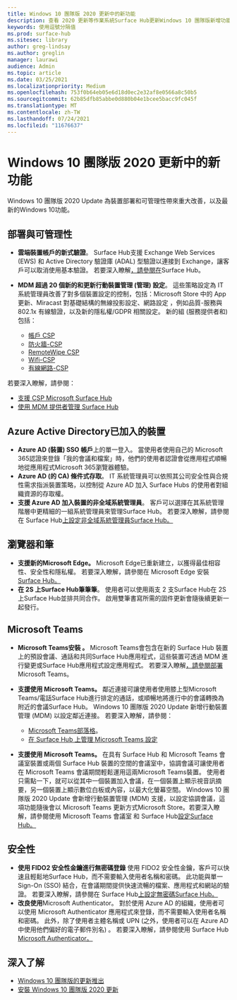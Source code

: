 ```yaml
---
title: Windows 10 團隊版 2020 更新中的新功能
description: 查看 2020 更新等作業系統Surface Hub更新Windows 10 團隊版新增功能。
keywords: 使用逗號分隔值
ms.prod: surface-hub
ms.sitesec: library
author: greg-lindsay
ms.author: greglin
manager: laurawi
audience: Admin
ms.topic: article
ms.date: 03/25/2021
ms.localizationpriority: Medium
ms.openlocfilehash: 753f0b64eb05e6d18d0ec2e32af8e0566a8c50b5
ms.sourcegitcommit: 62b85dfb85abbe0d880b04e1bcee5bacc9fc045f
ms.translationtype: MT
ms.contentlocale: zh-TW
ms.lasthandoff: 07/24/2021
ms.locfileid: "11676637"
---
```

# <a name="whats-new-in-windows-10-team-2020-update"></a>Windows 10 團隊版 2020 更新中的新功能

Windows 10 團隊版 2020 Update 為裝置部署和可管理性帶來重大改善，以及最新的Windows 10功能。

##  <a name="deployment-and-manageability"></a>部署與可管理性

- **雲端裝置帳戶的新式驗證**。 Surface Hub支援 Exchange Web Services (EWS) 和 Active Directory 驗證庫 (ADAL) 型驗證以連接到 Exchange，讓客戶可以取消使用基本驗證。 若要深入瞭解[，請參閱在](surface-hub-modern-auth.md)Surface Hub。
- **MDM 超過 20 個新的和更新行動裝置管理 (管理) 設定**。  這些策略設定為 IT 系統管理員改善了對多個裝置設定的控制，包括：Microsoft Store 中的 App 更新、Miracast 對基礎結構的無線投影設定、網路設定 ，例如品質-服務與 802.1x 有線驗證，以及新的隱私權/GDPR 相關設定。 新的組 (服務提供者和) 包括： 

  - [帳戶 CSP](/windows/client-management/mdm/accounts-csp) 
  - [防火牆-CSP](/windows/client-management/mdm/firewall-csp) 
  - [RemoteWipe CSP](/windows/client-management/mdm/remotewipe-csp) 
  - [Wifi-CSP](/windows/client-management/mdm/wifi-csp) 
  - [有線網路-CSP](/windows/client-management/mdm/wirednetwork-csp) 

若要深入瞭解，請參閱： 
- [支援 CSP Microsoft Surface Hub](/windows/client-management/mdm/configuration-service-provider-reference#surfacehubcspsupport)
- [使用 MDM 提供者管理 Surface Hub](manage-settings-with-mdm-for-surface-hub.md)


##  <a name="azure-active-directory-joined-devices"></a>Azure Active Directory已加入的裝置

- **Azure AD (裝置) SSO 帳戶**上的單一登入。 當使用者使用自己的 Microsoft 365認證來登錄「我的會議和檔案」時，他們的使用者認證會從應用程式順暢地從應用程式Microsoft 365瀏覽器體驗。
- **Azure AD (的 CA) 條件式存取**。 IT 系統管理員可以依照其公司安全性與合規性需求指派裝置策略，以控制從 Azure AD 加入 Surface Hubs 的使用者對組織資源的存取權。
- **支援 Azure AD 加入裝置的非全域系統管理員**。 客戶可以選擇在其系統管理階層中更精細的一組系統管理員來管理Surface Hub。 若要深入瞭解，請參閱在 Surface Hub[上設定非全域系統管理員Surface Hub。](surface-hub-2s-nonglobal-admin.md)


## <a name="browser-and-pen"></a>瀏覽器和筆

- **支援新的Microsoft Edge。** Microsoft Edge已重新建立，以獲得最佳相容性、安全性和隱私權。 若要深入瞭解，請參閱在 Microsoft Edge 安裝[Surface Hub。](surface-hub-install-chromium-edge.md)
- **在 2S 上Surface Hub筆筆筆**。   使用者可以使用兩支 2 支Surface Hub在 2S 上Surface Hub並排共同合作。 啟用雙筆書寫所需的固件更新會隨後續更新一起發行。

## <a name="microsoft-teams"></a>Microsoft Teams  

- **Microsoft Teams安裝 。**        Microsoft Teams會包含在新的 Surface Hub 裝置上的預設會議、通話和共同Surface Hub應用程式，這些裝置可透過 MDM 進行變更或Surface Hub應用程式設定應用程式。 若要深入瞭解[，請參閱部署](/MicrosoftTeams/teams-surface-hub)Microsoft Teams。
- **支援使用 Microsoft Teams。**  鄰近連接可讓使用者使用膝上型Microsoft Teams/電話Surface Hub進行排定的通話，或順暢地將進行中的會議轉換為附近的會議Surface Hub。 Windows 10 團隊版 2020 Update 新增行動裝置管理 (MDM) 以設定鄰近連接。 若要深入瞭解，請參閱： 

  - [Microsoft Teams部落格](https://techcommunity.microsoft.com/t5/microsoft-teams-blog/microsoft-teams-devices-for-shared-spaces-july-and-august-update/ba-p/1604833)。 
  - [在 Surface Hub 上管理 Microsoft Teams 設定](/MicrosoftTeams/rooms/surface-hub-manage-config)

- **支援使用 Microsoft Teams。** 在具有 Surface Hub 和 Microsoft Teams 會議室裝置或兩個 Surface Hub 裝置的空間的會議室中，協調會議可讓使用者在 Microsoft Teams 會議期間輕鬆運用這兩Microsoft Teams裝置。 使用者只需點一下，就可以從其中一個裝置加入會議，在一個裝置上顯示視音訊摘要，另一個裝置上顯示數位白板或內容，以最大化螢幕空間。 Windows 10 團隊版 2020 Update 會新增行動裝置管理 (MDM) 支援，以設定協調會議，這項功能隨後會以 Microsoft Teams 更新方式Microsoft Store。若要深入瞭解，請參閱使用 Microsoft Teams 會議室 和 Surface Hub[設定Surface Hub。](/MicrosoftTeams/rooms/coordinated-meetings)

## <a name="security"></a>安全性

- **使用 FIDO2 安全性金鑰進行無密碼登錄**    使用 FIDO2 安全性金鑰，客戶可以快速且輕鬆地Surface Hub，而不需要輸入使用者名稱和密碼。 此功能與單一Sign-On (SSO) 結合，在會議期間提供快速流暢的檔案、應用程式和網站的驗證。 若要深入瞭解，請參閱在 Surface Hub[上設定無密碼Surface Hub。](surface-hub-2s-phone-authenticate.md)
- **改良使用**Microsoft Authenticator。  對於使用 Azure AD 的組織，使用者可以使用 Microsoft Authenticator 應用程式來登錄，而不需要輸入使用者名稱和密碼。 此外，除了使用者主體名稱或 UPN (之外，使用者可以在 Azure AD 中使用他們偏好的電子郵件別名) 。 若要深入瞭解，請參閱使用 Surface Hub [Microsoft Authenticator。](surface-hub-authenticator-app.md)


## <a name="learn-more"></a>深入了解

- [Windows 10 團隊版的更新推出](https://techcommunity.microsoft.com/t5/surface-it-pro-blog/update-to-the-windows-10-team-rollout/ba-p/1669655)
- [安裝 Windows 10 團隊版 2020 更新](surface-hub-2020-update.md)  
 
